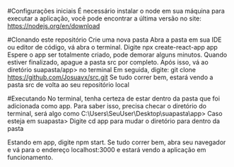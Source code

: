 #Configurações iniciais
É necessário instalar o node em sua máquina para executar a aplicação, você pode encontrar a última versão no site: https://nodejs.org/en/download


#Clonando este repositório
Crie uma nova pasta
Abra a pasta em sua IDE ou editor de código, vá abra o terminal.
Digite npx create-react-app app
Espere o app ser totalmente criado, pode demorar alguns minutos.
Quando estiver finalizado, apague a pasta src por completo.
Após isso, vá ao diretório suapasta/app> no terminal
Em seguida, digite: git clone https://github.com/Josuavx/src.git
Se tudo correr bem, estará vendo a pasta src de volta ao seu repositório local

#Executando
No terminal, tenha certeza de estar dentro da pasta que foi adicionada como app. Para saber isso, precisa checar o diretório do terminal, será algo como C:\Users\SeuUser\Desktop\suapasta\app>
Caso esteja em suapasta>
Digite cd app para mudar o diretório para dentro da pasta

Estando em app, digite npm start.
Se tudo correr bem, abra seu navegador e vá para o endereço localhost:3000 e estará vendo a aplicação em funcionamento. 